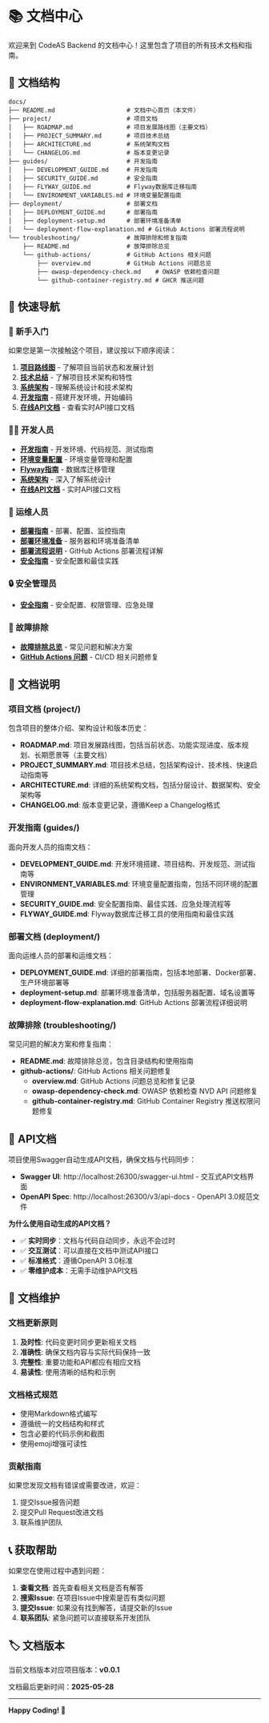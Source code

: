 # 📚 文档中心

欢迎来到 CodeAS Backend 的文档中心！这里包含了项目的所有技术文档和指南。

## 📁 文档结构

```
docs/
├── README.md                    # 文档中心首页（本文件）
├── project/                     # 项目文档
│   ├── ROADMAP.md               # 项目发展路线图（主要文档）
│   ├── PROJECT_SUMMARY.md       # 项目技术总结
│   ├── ARCHITECTURE.md          # 系统架构文档
│   └── CHANGELOG.md             # 版本变更记录
├── guides/                      # 开发指南
│   ├── DEVELOPMENT_GUIDE.md     # 开发指南
│   ├── SECURITY_GUIDE.md        # 安全指南
│   ├── FLYWAY_GUIDE.md          # Flyway数据库迁移指南
│   └── ENVIRONMENT_VARIABLES.md # 环境变量配置指南
├── deployment/                  # 部署文档
│   ├── DEPLOYMENT_GUIDE.md      # 部署指南
│   ├── deployment-setup.md      # 部署环境准备清单
│   └── deployment-flow-explanation.md # GitHub Actions 部署流程说明
└── troubleshooting/             # 故障排除和修复指南
    ├── README.md                # 故障排除总览
    └── github-actions/          # GitHub Actions 相关问题
        ├── overview.md          # GitHub Actions 问题总览
        ├── owasp-dependency-check.md    # OWASP 依赖检查问题
        └── github-container-registry.md # GHCR 推送问题
```

## 🎯 快速导航

### 🚀 新手入门
如果您是第一次接触这个项目，建议按以下顺序阅读：

1. **[项目路线图](project/ROADMAP.md)** - 了解项目当前状态和发展计划
2. **[技术总结](project/PROJECT_SUMMARY.md)** - 了解项目技术架构和特性
3. **[系统架构](project/ARCHITECTURE.md)** - 理解系统设计和技术架构
4. **[开发指南](guides/DEVELOPMENT_GUIDE.md)** - 搭建开发环境，开始编码
5. **[在线API文档](http://localhost:26300/swagger-ui.html)** - 查看实时API接口文档

### 👨‍💻 开发人员
- **[开发指南](guides/DEVELOPMENT_GUIDE.md)** - 开发环境、代码规范、测试指南
- **[环境变量配置](guides/ENVIRONMENT_VARIABLES.md)** - 环境变量管理和配置
- **[Flyway指南](guides/FLYWAY_GUIDE.md)** - 数据库迁移管理
- **[系统架构](project/ARCHITECTURE.md)** - 深入了解系统设计
- **[在线API文档](http://localhost:26300/swagger-ui.html)** - 实时API接口文档

### 🚀 运维人员
- **[部署指南](deployment/DEPLOYMENT_GUIDE.md)** - 部署、配置、监控指南
- **[部署环境准备](deployment/deployment-setup.md)** - 服务器和环境准备清单
- **[部署流程说明](deployment/deployment-flow-explanation.md)** - GitHub Actions 部署流程详解
- **[安全指南](guides/SECURITY_GUIDE.md)** - 安全配置和最佳实践

### 🔒 安全管理员
- **[安全指南](guides/SECURITY_GUIDE.md)** - 安全配置、权限管理、应急处理

### 🔧 故障排除
- **[故障排除总览](fixes/README.md)** - 常见问题和解决方案
- **[GitHub Actions 问题](fixes/github-actions/overview.md)** - CI/CD 相关问题修复

## 📖 文档说明

### 项目文档 (project/)
包含项目的整体介绍、架构设计和版本历史：

- **ROADMAP.md**: 项目发展路线图，包括当前状态、功能实现进度、版本规划、长期愿景等（主要文档）
- **PROJECT_SUMMARY.md**: 项目技术总结，包括架构设计、技术栈、快速启动指南等
- **ARCHITECTURE.md**: 详细的系统架构文档，包括分层设计、数据架构、安全架构等
- **CHANGELOG.md**: 版本变更记录，遵循Keep a Changelog格式

### 开发指南 (guides/)
面向开发人员的指南文档：

- **DEVELOPMENT_GUIDE.md**: 开发环境搭建、项目结构、开发规范、测试指南等
- **ENVIRONMENT_VARIABLES.md**: 环境变量配置指南，包括不同环境的配置管理
- **SECURITY_GUIDE.md**: 安全配置指南、最佳实践、应急处理流程等
- **FLYWAY_GUIDE.md**: Flyway数据库迁移工具的使用指南和最佳实践

### 部署文档 (deployment/)
面向运维人员的部署和运维文档：

- **DEPLOYMENT_GUIDE.md**: 详细的部署指南，包括本地部署、Docker部署、生产环境部署等
- **deployment-setup.md**: 部署环境准备清单，包括服务器配置、域名设置等
- **deployment-flow-explanation.md**: GitHub Actions 部署流程详细说明

### 故障排除 (troubleshooting/)
常见问题的解决方案和修复指南：

- **README.md**: 故障排除总览，包含目录结构和使用指南
- **github-actions/**: GitHub Actions 相关问题修复
  - **overview.md**: GitHub Actions 问题总览和修复记录
  - **owasp-dependency-check.md**: OWASP 依赖检查 NVD API 问题修复
  - **github-container-registry.md**: GitHub Container Registry 推送权限问题修复



## 🔗 API文档

项目使用Swagger自动生成API文档，确保文档与代码同步：

- **Swagger UI**: http://localhost:26300/swagger-ui.html - 交互式API文档界面
- **OpenAPI Spec**: http://localhost:26300/v3/api-docs - OpenAPI 3.0规范文件

**为什么使用自动生成的API文档？**
- ✅ **实时同步**：文档与代码自动同步，永远不会过时
- ✅ **交互测试**：可以直接在文档中测试API接口
- ✅ **标准格式**：遵循OpenAPI 3.0标准
- ✅ **零维护成本**：无需手动维护API文档

## 📝 文档维护

### 文档更新原则
1. **及时性**: 代码变更时同步更新相关文档
2. **准确性**: 确保文档内容与实际代码保持一致
3. **完整性**: 重要功能和API都应有相应文档
4. **易读性**: 使用清晰的结构和示例

### 文档格式规范
- 使用Markdown格式编写
- 遵循统一的文档结构和样式
- 包含必要的代码示例和截图
- 使用emoji增强可读性

### 贡献指南
如果您发现文档有错误或需要改进，欢迎：
1. 提交Issue报告问题
2. 提交Pull Request改进文档
3. 联系维护团队

## 📞 获取帮助

如果您在使用过程中遇到问题：

1. **查看文档**: 首先查看相关文档是否有解答
2. **搜索Issue**: 在项目Issue中搜索是否有类似问题
3. **提交Issue**: 如果没有找到解答，请提交新的Issue
4. **联系团队**: 紧急问题可以直接联系开发团队

## 🏷️ 文档版本

当前文档版本对应项目版本：**v0.0.1**

文档最后更新时间：**2025-05-28**

---

**Happy Coding! 🎉**
